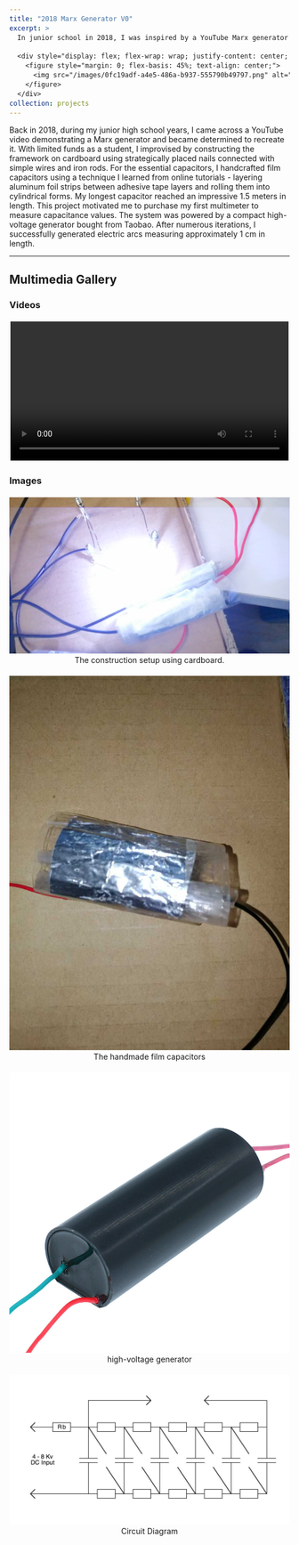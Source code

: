 ```yaml
---
title: "2018 Marx Generator V0"
excerpt: >
  In junior school in 2018, I was inspired by a YouTube Marx generator video to build one myself. With limited funds, I crafted a cardboard framework using nails, wires, and iron rods, and handmade film capacitors from aluminum foil and adhesive tape—one reaching 1.5 meters in length. Using a compact high-voltage generator from Taobao, I eventually produced 1 cm electric arcs, and the project even led me to buy my first multimeter.

  <div style="display: flex; flex-wrap: wrap; justify-content: center; gap: 20px; margin-top: 10px;">
    <figure style="margin: 0; flex-basis: 45%; text-align: center;">
      <img src="/images/0fc19adf-a4e5-486a-b937-555790b49797.png" alt="Electromagnetic shooter setup" style="width: 100%; height: auto;">
    </figure>
  </div>
collection: projects
---
```


Back in 2018, during my junior high school years, I came across a YouTube video demonstrating a Marx generator and became determined to recreate it. With limited funds as a student, I improvised by constructing the framework on cardboard using strategically placed nails connected with simple wires and iron rods. For the essential capacitors, I handcrafted film capacitors using a technique I learned from online tutorials - layering aluminum foil strips between adhesive tape layers and rolling them into cylindrical forms. My longest capacitor reached an impressive 1.5 meters in length. This project motivated me to purchase my first multimeter to measure capacitance values. The system was powered by a compact high-voltage generator bought from Taobao. After numerous iterations, I successfully generated electric arcs measuring approximately 1 cm in length.


---


## Multimedia Gallery

### Videos

<div style="display: flex; flex-wrap: wrap; gap: 20px; justify-content: center; margin-top: 20px;">
  <div style="flex: 1 1 300px; max-width: 500px;">
    <video controls style="width:100%;">
      <source src="/images/VID_20190101_153749.mp4" type="video/mp4">
      Your browser does not support the video tag.
    </video>
  </div>
</div>

### Images

<div style="display: grid; grid-template-columns: repeat(auto-fit, minmax(300px, 1fr)); gap: 20px; margin-top: 20px;">
  <figure style="text-align: center; margin: 0;">
    <img src="/images/0fc19adf-a4e5-486a-b937-555790b49797.png" alt=" " style="width: 100%; height: auto;">
    <figcaption>The construction setup using cardboard.</figcaption>
  </figure>
  <figure style="text-align: center; margin: 0;">
    <img src="/images/微信图片_20250323003909.jpg" alt=" " style="width: 100%; height: auto;">
    <figcaption>The handmade film capacitors</figcaption>
  </figure>
  <figure style="text-align: center; margin: 0;">
    <img src="/images/s-l1200.jpg" alt=" " style="width: 100%; height: auto;">
    <figcaption>high-voltage generator</figcaption>
  </figure>
  <figure style="text-align: center; margin: 0;">
    <img src="/images/PdT1v.jpg" alt=" " style="width: 100%; height: auto;">
    <figcaption>Circuit Diagram</figcaption>
  </figure>
</div>